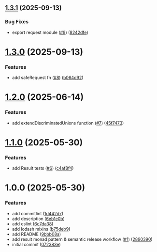 ## [1.3.1](https://github.com/philipp08888/utils/compare/v1.3.0...v1.3.1) (2025-09-13)


### Bug Fixes

* export request module ([#9](https://github.com/philipp08888/utils/issues/9)) ([8242dfe](https://github.com/philipp08888/utils/commit/8242dfe046f48b745cdb12a60474f2f7ccccb741))

# [1.3.0](https://github.com/philipp08888/utils/compare/v1.2.0...v1.3.0) (2025-09-13)


### Features

* add safeRequest fn ([#8](https://github.com/philipp08888/utils/issues/8)) ([b064d92](https://github.com/philipp08888/utils/commit/b064d9248137da2325cec7ef9f8bf4eaf0ce9e18))

# [1.2.0](https://github.com/philipp08888/utils/compare/v1.1.0...v1.2.0) (2025-06-14)


### Features

* add extendDiscriminatedUnions function ([#7](https://github.com/philipp08888/utils/issues/7)) ([45f7473](https://github.com/philipp08888/utils/commit/45f7473834feca03cc2da8a3100ec609f41d1ac0))

# [1.1.0](https://github.com/philipp08888/utils/compare/v1.0.0...v1.1.0) (2025-05-30)


### Features

* add Result tests ([#6](https://github.com/philipp08888/utils/issues/6)) ([c4af8f4](https://github.com/philipp08888/utils/commit/c4af8f4eaa3c1b6c82a2a069f3a0b3642c82eed4))

# 1.0.0 (2025-05-30)


### Features

* add commitlint ([1d442d7](https://github.com/philipp08888/utils/commit/1d442d7d47eae9b7d26f7b4de34b6e563ae9c4e8))
* add description ([6eb1e0b](https://github.com/philipp08888/utils/commit/6eb1e0b00a9c49843cc56f1d2c572b859e6fc768))
* add eslint ([6c7da38](https://github.com/philipp08888/utils/commit/6c7da38d578a49996be2b760449e998acb04b895))
* add lodash mixins ([b75deb9](https://github.com/philipp08888/utils/commit/b75deb927c3be1e83e02032f20b48a707b3b9da3))
* add README ([9bbb08a](https://github.com/philipp08888/utils/commit/9bbb08a302a6e45f8a2103ee87f5d8955cc53650))
* add result monad pattern & semantic release workflow ([#1](https://github.com/philipp08888/utils/issues/1)) ([2890390](https://github.com/philipp08888/utils/commit/2890390dcd3b24915419b44e378686483ec1f107))
* initial commit ([072383e](https://github.com/philipp08888/utils/commit/072383e952185218ff338b9a0a60bcdcb1422cf9))
